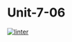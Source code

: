 # Unit-7-06
[![linter](https://github.com/Lukas-Johns/Unit-7-06/workflows/linter/badge.svg)](https://github.com/marketplace/actions/super-linter)
